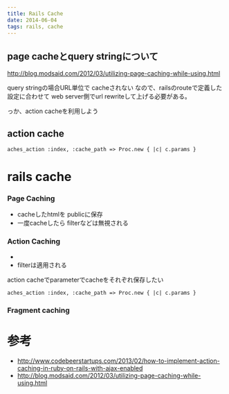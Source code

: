```yaml
---
title: Rails Cache
date: 2014-06-04
tags: rails, cache
---
```




## page cacheとquery stringについて

<http://blog.modsaid.com/2012/03/utilizing-page-caching-while-using.html>


query stringの場合URL単位で cacheされない
なので、railsのrouteで定義した設定に合わせて web server側でurl rewriteして上げる必要がある。

っか、action cacheを利用しよう

## action cache

`aches_action :index, :cache_path => Proc.new { |c| c.params }`

# rails cache


### Page Caching
 
* cacheしたhtmlを publicに保存
* 一度cacheしたら filterなどは無視される 
 
### Action Caching

* 
* filterは適用される

action cacheでparameterでcacheをそれぞれ保存したい

`aches_action :index, :cache_path => Proc.new { |c| c.params }`



### Fragment caching


# 参考

* <http://www.codebeerstartups.com/2013/02/how-to-implement-action-caching-in-ruby-on-rails-with-ajax-enabled>
* <http://blog.modsaid.com/2012/03/utilizing-page-caching-while-using.html>